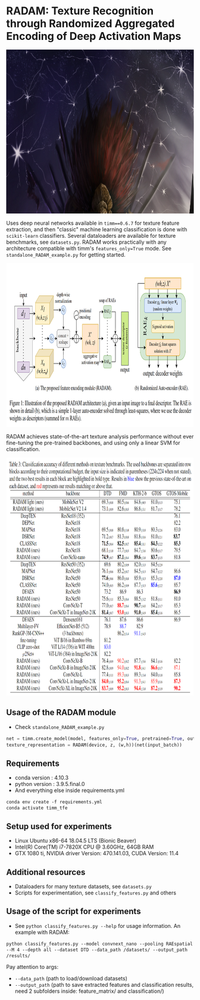 # RADAM: Texture Recognition through Randomized Aggregated Encoding of Deep Activation Maps
 
<p align="center">
    <img src="figures/banner.png" height="440px">
</p>

Uses deep neural networks available in ```timm==0.6.7``` for texture feature extraction, and then "classic" machine learning classification is done with ```scikit-learn``` classifiers. Several dataloaders are available for texture benchmarks, see ```datasets.py```. RADAM works practically with any architecture compatible with timm's ```features_only=True``` mode. See ```standalone_RADAM_example.py``` for getting started.

<p align="center">
    <img src="figures/radam.png" height="440px">
</p>

RADAM achieves state-of-the-art texture analysis performance  without ever fine-tuning the pre-trained backbones, and using only a linear SVM for classification.

<p align="center">
    <img src="figures/results.png" height="640px">
</p>

## Usage of the RADAM module

* Check ```standalone_RADAM_example.py```
```python
net = timm.create_model(model, features_only=True, pretrained=True, output_stride=8)
texture_representation = RADAM(device, z, (w,h))(net(input_batch))
```

## Requirements

* conda version : 4.10.3
* python version : 3.9.5.final.0
* And everything else inside requirements.yml

```
conda env create -f requirements.yml
conda activate timm_tfe
```
## Setup used for experiments

* Linux Ubuntu x86-64 18.04.5 LTS (Bionic Beaver)
* Intel(R) Core(TM) i7-7820X CPU @ 3.60GHz, 64GB RAM
* GTX 1080 ti, NVIDIA driver Version: 470.141.03, CUDA Version: 11.4

## Additional resources

* Dataloaders for many texture datasets, see ```datasets.py```
* Scripts for experimentation, see ```classify_features.py``` and others

## Usage of the script for experiments
* See ```python classify_features.py --help``` for usage information. An example with RADAM:

```
python classify_features.py --model convnext_nano --pooling RAEspatial --M 4 --depth all --dataset DTD --data_path /datasets/ --output_path /results/
```

Pay attention to args: 

 * ```--data_path``` (path to load/download datasets)
 * ```--output_path``` (path to save extracted features and classification results, need 2 subfolders inside: feature_matrix/ and classification/)
